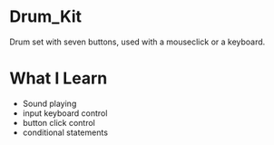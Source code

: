 # Drum_Kit
Drum set with seven buttons, used with a mouseclick or a keyboard.

# What I Learn
* Sound playing
* input keyboard control
* button click control
* conditional statements
